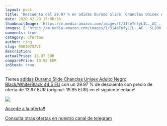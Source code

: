 ```yaml
---
layout: post
title: 'Descuento del 29.97 % en adidas Duramo Slide  Chanclas Unisex Adu'
date: 2020-02-29 15:06:16
thumbnailImage: 'https://m.media-amazon.com/images/I/314oTnfyLIL._AC_._SL200_.jpg'
images: [ 'https://m.media-amazon.com/images/I/314oTnfyLIL._AC_._SL200_.jpg' ]
comments: true
category: ofertas
author: ring
slug: B0030ZSZVI
description:
actualPrice: 13.97 EUR
comparePrice: 19.95 EUR
inStock: true
---
```


Tienes [adidas Duramo Slide  Chanclas Unisex Adulto  Negro  Black/White/Black   44.5 EU](https://www.amazon.com/dp/B0030ZSZVI/?tag=redken08-20) con un 29.97 % de descuento con precio de oferta de 13.97 EUR (original: 19.95 EUR) en el siguiente enlace!

[![](https://m.media-amazon.com/images/I/314oTnfyLIL._AC_._SL200_.jpg)](https://www.amazon.com/dp/B0030ZSZVI/?tag=redken08-20)

[Accede a la oferta!!](https://www.amazon.com/dp/B0030ZSZVI/?tag=redken08-20)

[Consulta otras ofertas en nuestro canal de telegram](https://t.me/s/ofertas25)
